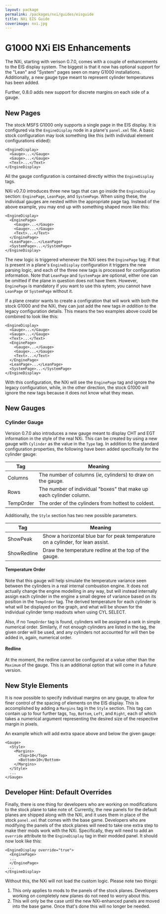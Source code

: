 ```yaml
---
layout: package
permalink: /packages/nxi/guides/eisguide
title: NXi EIS Guide
coverimage: nxi.jpg
---
```


# G1000 NXi EIS Enhancements

The NXi, starting with verison 0.7.0, comes with a couple of enhancements to the EIS display system.  The biggest is that it now has optional support for the "Lean" and "System" pages seen on many G1000 installations.  Additionally, a new gauge type meant to represent cylinder temperatures has been added.

Further, 0.8.0 adds new support for discrete margins on each side of a gauge.

## New Pages

The stock MSFS G1000 only supports  a single page in the EIS display.   It is configured via the `EngineDisplay` node in a plane's `panel.xml` file.  A basic stock configuration may look something like this (with individual element configurations elided):

    <EngineDisplay>
      <Gauge>...</Gauge>
      <Gauge>...</Gauge>
      <Text>...</Text>
    </EngineDisplay>

All the gauge configuration is contained directly within the `EngineDisplay` tags.

NXi v0.7.0 introduces three new tags that can go inside the `EngineDisplay` section:  `EnginePage`, `LeanPage`, and `SystemPage`.  When using these, the individual gauges are nested within the appropriate page tag.  Instead of the above example, you may end up with something shaped more like this:

    <EngineDisplay>
      <EnginePage>
        <Gauge>...</Gauge>
        <Gauge>...</Gauge>
        <Text>...</Text>
      </EnginePage>
      <LeanPage>...</LeanPage>
      <SystemPage>...</SystemPage>
    </EngineDisplay>

The new logic is triggered whenever the NXi sees the `EnginePage` tag;  if that is present in a plane's `EngineDisplay` configuration it triggers the new parsing logic, and each of the three new tags is processed for configuration information.  Note that `LeanPage` and `SystemPage` are optional, either one can be omitted if the plane in question does not have them.  However, `EnginePage` is mandatory if you want to use this sytem; you cannot have `LeanPage` or `SystemPage` without it.

If a plane creator wants to create a configration that will work with both the stock G1000 and the NXi, they can just add the new tags _in addition to_ the legacy configuration details.  This means the two examples above could be combined to look like this:

    <EngineDisplay>
      <Gauge>...</Gauge>
      <Gauge>...</Gauge>
      <Text>...</Text>
      <EnginePage>
        <Gauge>...</Gauge>
        <Gauge>...</Gauge>
        <Text>...</Text>
      </EnginePage>
      <LeanPage>...</LeanPage>
      <SystemPage>...</SystemPage>
    </EngineDisplay>

With this configuration, the NXi will see the `EnginePage` tag and ignore the legacy configuration, while, in the other direction, the stock G1000 will ignore the new tags because it does not know what they mean.

## New Gauges

### Cylinder Gauge

Version 0.7.0 also introduces a new gauge meant to display CHT and EGT information in the style of the real NXi.  This can be created by using a new gauge with `Cylinder` as the value in the `Type` tag.  In addition to the standard configuration properties, the following have been added specifically for the cylinder gauge:

| Tag       | Meaning                                                             |
| --------- | ------------------------------------------------------------------- |
| Columns   | The number of columns (_ie_, cylinders) to draw on the gauge.       |
| Rows      | The number of individual "boxes" that make up each cylinder column. |
| TempOrder | The order of the cylinders from hottest to coldest.                 |

Additionally, the `Style` section has two new possible parameters.

| Tag         | Meaning                                                                         |
| ----------- | ------------------------------------------------------------------------------- |
| ShowPeak    | Show a horizontal blue bar for peak temperature on a cylinder, for lean assist. |
| ShowRedline | Draw the temperature redline at the top of the gauge.                           |

#### Temperature Order

Note that this gauge will help simulate the temperature variance seen between the cylinders in a real internal combustion engine.  It does not actually change the engine modelling in any way, but will instead internally assign each cylinder in the engine a small degree of variance based on its position  in the `TempOrder` tag.  The derived temperature for each cylinder is what will be displayed on the graph, and what will be shown for the individual cylinder temp readouts when using CYL SELECT.

Also, if no `TempOrder` tag is found, cylinders will be assigned a rank in simple numerical order.  Similarly, if not enough cylinders are listed in the tag, the given order will be used, and any cylinders not accounted for will then be added in, again, numerical order.

#### Redline

At the moment, the redline cannot be configured at a value other than the `Maximum` of the gauge.  This is an additional option that will come in a future version.

## New Style Elements

It is now possible to specify individual margins on any gauge, to allow for finer control of the spacing of elements on the EIS display.   This is accomplished by adding a `Margins` tag in the `Style` section.   This tag can contain up to four further tags, `Top`, `Bottom`, `Left`, and `Right`, each of which takes a numerical argument representing the desired size of the respective margin in pixels.

An example which will add extra space above and below the given gauge:

    <Gauge>
      <Style>
        <Margins>
          <Top>10</Top>
          <Bottom>10</Bottom>
        </Margins>
      </Style>
      ...
    </Gauge>

## Developer Hint: Default Overrides

Finally, there is one thing for developers who are working on modifications to the stock plane to take note of.   Currently, the new panels for the default planes are shipped along with the NXi, and it uses them in place of the stock `panel.xml` that comes with the base game.   Developers who are modifying the panels of the stock planes will need to take one extra step to make their mods work with the NXi.  Specifically, they will need to add an `override` attribute to the `EngineDisplay` tag in their modded panel.   It should now look like this:

    <EngineDisplay override="true">
      <EnginePage>
      ...
      </EnginePage>
     ...
    </EngineDisplay>

Without this, the NXi will not load the custom logic.  Please note two things:

1. This only applies to mods to the panels of the stock planes.  Developers working on completely new planes do not need to worry about this.
2. This will only be the case until the new NXi-enhanced panels are moved into the base game.  Once that's done this will no longer be needed.